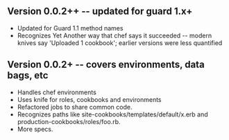 ## Version 0.0.2++ -- updated for guard 1.x+

* Updated for Guard 1.1 method names
* Recognizes Yet Another way that chef says it succeeded -- modern knives say 'Uploaded 1 cookbook'; earlier versions were less quantified


## Version 0.0.2+  -- covers environments, data bags, etc

* Handles chef environments
* Uses knife for roles, cookbooks and environments
* Refactored jobs to share common code. 
* Recognizes paths like site-cookbooks/templates/default/x.erb and production-cookbooks/roles/foo.rb.
* More specs. 

